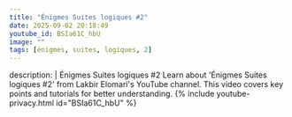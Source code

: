 ```yaml
---
title: "Énigmes Suites logiques #2"
date: 2025-09-02 20:18:49 
youtube_id: BSIa61C_hbU
image: ""
tags: [énigmes, suites, logiques, 2]
---
```

description: |
  Énigmes Suites logiques #2
  Learn about 'Énigmes Suites logiques #2' from Lakbir Elomari's YouTube channel. This video covers key points and tutorials for better understanding.
{% include youtube-privacy.html id="BSIa61C_hbU" %}
